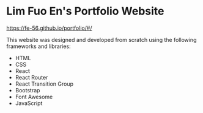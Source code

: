# Lim Fuo En's Portfolio Website

https://fe-56.github.io/portfolio/#/

This website was designed and developed from scratch using the following frameworks and libraries:

- HTML
- CSS
- React
- React Router
- React Transition Group
- Bootstrap
- Font Awesome
- JavaScript

